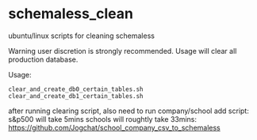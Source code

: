 # schemaless_clean
ubuntu/linux scripts for cleaning schemaless 

Warning user discretion is strongly recommended. 
Usage will clear all production database.

Usage:
```
clear_and_create_db0_certain_tables.sh
clear_and_create_db1_certain_tables.sh
```
after running clearing script,
also need to run company/school add script:
s&p500 will take 5mins
schools will roughtly take 33mins:
https://github.com/Jogchat/school_company_csv_to_schemaless
